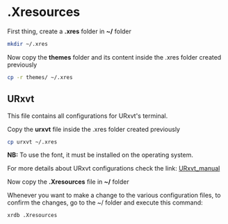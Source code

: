 # .Xresources

First thing, create a **.xres** folder in **~/** folder

```bash
mkdir ~/.xres
```

Now copy the **themes** folder and its content inside the .xres folder created previously

```bash
cp -r themes/ ~/.xres
```

## URxvt
This file contains all configurations for URxvt's terminal.

Copy the **urxvt** file inside the .xres folder created previously

```bash
cp urxvt ~/.xres
```

**NB:** To use the font, it must be installed on the operating system.

For more details about URxvt configurations check the link: [URxvt_manual](https://linux.die.net/man/1/urxvt)

Now copy the **.Xresources** file in **~/** folder

Whenever you want to make a change to the various configuration files, to confirm the changes, go to the ~/ folder and execute this command:

```bash
xrdb .Xresources
```

